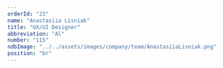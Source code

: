 ```yaml
---
orderId: "23"
name: "Anastasiia Lisniak"
title: "UX/UI Designer"
abbreviation: "Al"
number: "115"
ndbImage: "../../assets/images/company/team/AnastasiiaLisniak.png"
position: "br"
---
```


